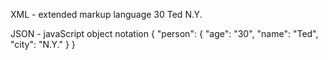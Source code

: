 XML - extended markup language
<person>
    <age>30</age>
    <name>Ted</name>
    <city>N.Y.</city>
</person>

JSON - javaScript object notation
{
    "person": {
        "age": "30",
        "name": "Ted",
        "city": "N.Y."
    }
}